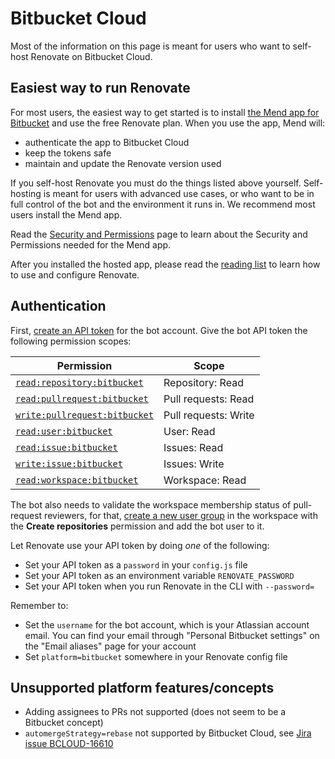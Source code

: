# Bitbucket Cloud

Most of the information on this page is meant for users who want to self-host Renovate on Bitbucket Cloud.

## Easiest way to run Renovate

For most users, the easiest way to get started is to install [the Mend app for Bitbucket](https://marketplace.atlassian.com/apps/1232072/mend?tab=overview&hosting=cloud) and use the free Renovate plan.
When you use the app, Mend will:

- authenticate the app to Bitbucket Cloud
- keep the tokens safe
- maintain and update the Renovate version used

If you self-host Renovate you must do the things listed above yourself.
Self-hosting is meant for users with advanced use cases, or who want to be in full control of the bot and the environment it runs in.
We recommend most users install the Mend app.

Read the [Security and Permissions](../../../security-and-permissions.md) page to learn about the Security and Permissions needed for the Mend app.

After you installed the hosted app, please read the [reading list](../../../reading-list.md) to learn how to use and configure Renovate.

## Authentication

First, [create an API token](https://support.atlassian.com/bitbucket-cloud/docs/create-an-api-token/) for the bot account.
Give the bot API token the following permission scopes:

| Permission                                                                                                               | Scope                |
| ------------------------------------------------------------------------------------------------------------------------ | -------------------- |
| [`read:repository:bitbucket`](https://developer.atlassian.com/cloud/bitbucket/rest/intro/#read-repository-bitbucket)     | Repository: Read     |
| [`read:pullrequest:bitbucket`](https://developer.atlassian.com/cloud/bitbucket/rest/intro/#read-pullrequest-bitbucket)   | Pull requests: Read  |
| [`write:pullrequest:bitbucket`](https://developer.atlassian.com/cloud/bitbucket/rest/intro/#write-pullrequest-bitbucket) | Pull requests: Write |
| [`read:user:bitbucket`](https://developer.atlassian.com/cloud/bitbucket/rest/intro/#read-user-bitbucket)                 | User: Read           |
| [`read:issue:bitbucket`](https://developer.atlassian.com/cloud/bitbucket/rest/intro/#read-issue-bitbucket)               | Issues: Read         |
| [`write:issue:bitbucket`](https://developer.atlassian.com/cloud/bitbucket/rest/intro/#write-issue-bitbucket)             | Issues: Write        |
| [`read:workspace:bitbucket`](https://developer.atlassian.com/cloud/bitbucket/rest/intro/#read-workspace-bitbucket)       | Workspace: Read      |

The bot also needs to validate the workspace membership status of pull-request reviewers, for that, [create a new user group](https://support.atlassian.com/bitbucket-cloud/docs/organize-workspace-members-into-groups/) in the workspace with the **Create repositories** permission and add the bot user to it.

Let Renovate use your API token by doing _one_ of the following:

- Set your API token as a `password` in your `config.js` file
- Set your API token as an environment variable `RENOVATE_PASSWORD`
- Set your API token when you run Renovate in the CLI with `--password=`

Remember to:

- Set the `username` for the bot account, which is your Atlassian account email. You can find your email through "Personal Bitbucket settings" on the "Email aliases" page for your account
- Set `platform=bitbucket` somewhere in your Renovate config file

## Unsupported platform features/concepts

- Adding assignees to PRs not supported (does not seem to be a Bitbucket concept)
- `automergeStrategy=rebase` not supported by Bitbucket Cloud, see [Jira issue BCLOUD-16610](https://jira.atlassian.com/browse/BCLOUD-16610)
